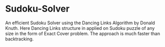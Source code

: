 # Sudoku-Solver
An efficient Sudoku Solver using the Dancing Links Algorithm by Donald Knuth. Here Dancing Links structure in applied on Sudoku puzzle of any size in the form of Exact Cover problem. The approach is much faster than backtracking.
